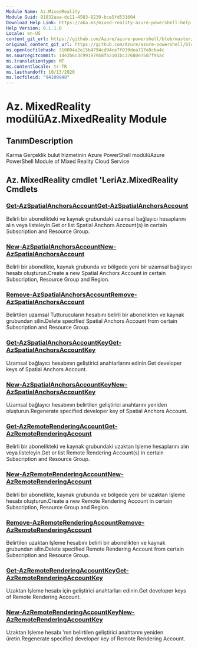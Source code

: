 ```yaml
---
Module Name: Az.MixedReality
Module Guid: 91832aaa-dc11-4583-8239-bce5fd531604
Download Help Link: https://aka.ms/mixed-reality-azure-powershell-help
Help Version: 0.1.1.0
Locale: en-US
content_git_url: https://github.com/Azure/azure-powershell/blob/master/src/MixedReality/MixedReality/help/Az.MixedReality.md
original_content_git_url: https://github.com/Azure/azure-powershell/blob/master/src/MixedReality/MixedReality/help/Az.MixedReality.md
ms.openlocfilehash: 310004a2e15b4794cd94ce7f039dea717e8cba4c
ms.sourcegitcommit: 1de2b6c3c99197958fa2101bc37680e7507f91ac
ms.translationtype: MT
ms.contentlocale: tr-TR
ms.lasthandoff: 10/13/2020
ms.locfileid: "94109948"
---
```

# <span data-ttu-id="d8593-101">Az. MixedReality modülü</span><span class="sxs-lookup"><span data-stu-id="d8593-101">Az.MixedReality Module</span></span>
## <span data-ttu-id="d8593-102">Tanım</span><span class="sxs-lookup"><span data-stu-id="d8593-102">Description</span></span>
<span data-ttu-id="d8593-103">Karma Gerçeklik bulut hizmetinin Azure PowerShell modülü</span><span class="sxs-lookup"><span data-stu-id="d8593-103">Azure PowerShell Module of Mixed Reality Cloud Service</span></span>

## <span data-ttu-id="d8593-104">Az. MixedReality cmdlet 'Leri</span><span class="sxs-lookup"><span data-stu-id="d8593-104">Az.MixedReality Cmdlets</span></span>
### [<span data-ttu-id="d8593-105">Get-AzSpatialAnchorsAccount</span><span class="sxs-lookup"><span data-stu-id="d8593-105">Get-AzSpatialAnchorsAccount</span></span>](Get-AzSpatialAnchorsAccount.md)
<span data-ttu-id="d8593-106">Belirli bir abonelikteki ve kaynak grubundaki uzamsal bağlayıcı hesaplarını alın veya listeleyin.</span><span class="sxs-lookup"><span data-stu-id="d8593-106">Get or list Spatial Anchors Account(s) in certain Subscription and Resource Group.</span></span>

### [<span data-ttu-id="d8593-107">New-AzSpatialAnchorsAccount</span><span class="sxs-lookup"><span data-stu-id="d8593-107">New-AzSpatialAnchorsAccount</span></span>](New-AzSpatialAnchorsAccount.md)
<span data-ttu-id="d8593-108">Belirli bir abonelikte, kaynak grubunda ve bölgede yeni bir uzamsal bağlayıcı hesabı oluşturun.</span><span class="sxs-lookup"><span data-stu-id="d8593-108">Create a new Spatial Anchors Account in certain Subscription, Resource Group and Region.</span></span>

### [<span data-ttu-id="d8593-109">Remove-AzSpatialAnchorsAccount</span><span class="sxs-lookup"><span data-stu-id="d8593-109">Remove-AzSpatialAnchorsAccount</span></span>](Remove-AzSpatialAnchorsAccount.md)
<span data-ttu-id="d8593-110">Belirtilen uzamsal Tutturucuların hesabını belirli bir abonelikten ve kaynak grubundan silin.</span><span class="sxs-lookup"><span data-stu-id="d8593-110">Delete specified Spatial Anchors Account from certain Subscription and Resource Group.</span></span>

### [<span data-ttu-id="d8593-111">Get-AzSpatialAnchorsAccountKey</span><span class="sxs-lookup"><span data-stu-id="d8593-111">Get-AzSpatialAnchorsAccountKey</span></span>](Get-AzSpatialAnchorsAccountKey.md)
<span data-ttu-id="d8593-112">Uzamsal bağlayıcı hesabının geliştirici anahtarlarını edinin.</span><span class="sxs-lookup"><span data-stu-id="d8593-112">Get developer keys of Spatial Anchors Account.</span></span>

### [<span data-ttu-id="d8593-113">New-AzSpatialAnchorsAccountKey</span><span class="sxs-lookup"><span data-stu-id="d8593-113">New-AzSpatialAnchorsAccountKey</span></span>](New-AzSpatialAnchorsAccountKey.md)
<span data-ttu-id="d8593-114">Uzamsal bağlayıcı hesabının belirtilen geliştirici anahtarını yeniden oluşturun.</span><span class="sxs-lookup"><span data-stu-id="d8593-114">Regenerate specified developer key of Spatial Anchors Account.</span></span>

### [<span data-ttu-id="d8593-115">Get-AzRemoteRenderingAccount</span><span class="sxs-lookup"><span data-stu-id="d8593-115">Get-AzRemoteRenderingAccount</span></span>](Get-AzRemoteRenderingAccount.md)
<span data-ttu-id="d8593-116">Belirli bir abonelikteki ve kaynak grubundaki uzaktan Işleme hesaplarını alın veya listeleyin.</span><span class="sxs-lookup"><span data-stu-id="d8593-116">Get or list Remote Rendering Account(s) in certain Subscription and Resource Group.</span></span>

### [<span data-ttu-id="d8593-117">New-AzRemoteRenderingAccount</span><span class="sxs-lookup"><span data-stu-id="d8593-117">New-AzRemoteRenderingAccount</span></span>](New-AzRemoteRenderingAccount.md)
<span data-ttu-id="d8593-118">Belirli bir abonelikte, kaynak grubunda ve bölgede yeni bir uzaktan Işleme hesabı oluşturun.</span><span class="sxs-lookup"><span data-stu-id="d8593-118">Create a new Remote Rendering Account in certain Subscription, Resource Group and Region.</span></span>

### [<span data-ttu-id="d8593-119">Remove-AzRemoteRenderingAccount</span><span class="sxs-lookup"><span data-stu-id="d8593-119">Remove-AzRemoteRenderingAccount</span></span>](Remove-AzRemoteRenderingAccount.md)
<span data-ttu-id="d8593-120">Belirtilen uzaktan Işleme hesabını belirli bir abonelikten ve kaynak grubundan silin.</span><span class="sxs-lookup"><span data-stu-id="d8593-120">Delete specified Remote Rendering Account from certain Subscription and Resource Group.</span></span>

### [<span data-ttu-id="d8593-121">Get-AzRemoteRenderingAccountKey</span><span class="sxs-lookup"><span data-stu-id="d8593-121">Get-AzRemoteRenderingAccountKey</span></span>](Get-AzRemoteRenderingAccountKey.md)
<span data-ttu-id="d8593-122">Uzaktan Işleme hesabı için geliştirici anahtarları edinin.</span><span class="sxs-lookup"><span data-stu-id="d8593-122">Get developer keys of Remote Rendering Account.</span></span>

### [<span data-ttu-id="d8593-123">New-AzRemoteRenderingAccountKey</span><span class="sxs-lookup"><span data-stu-id="d8593-123">New-AzRemoteRenderingAccountKey</span></span>](New-AzRemoteRenderingAccountKey.md)
<span data-ttu-id="d8593-124">Uzaktan Işleme hesabı 'nın belirtilen geliştirici anahtarını yeniden üretin.</span><span class="sxs-lookup"><span data-stu-id="d8593-124">Regenerate specified developer key of Remote Rendering Account.</span></span>